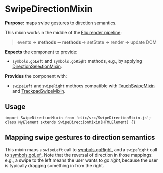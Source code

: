 # SwipeDirectionMixin

**Purpose:** maps swipe gestures to direction semantics.

This mixin works in the middle of the [Elix render pipeline](/documentation#elix-render-pipeline):

> events → **methods** ➞ **methods** → setState → render → update DOM

**Expects** the component to provide:
* `symbols.goLeft` and `symbols.goRight` methods, e.g., by applying [DirectionSelectionMixin](DirectionSelectionMixin).

**Provides** the component with:
* `swipeLeft` and `swipeRight` methods compatible with [TouchSwipeMixin](TouchSwipeMixin) and [TrackpadSwipeMixin](TrackpadSwipeMixin).


## Usage

    import SwipeDirectionMixin from 'elix/src/SwipeDirectionMixin.js';
    class MyElement extends SwipeDirectionMixin(HTMLElement) {}


## Mapping swipe gestures to direction semantics

This mixin maps a `swipeLeft` call to [symbols.goRight](symbols#goRight), and a `swipeRight` call to [symbols.goLeft](symbols#goLeft). Note that the reversal of direction in those mappings: e.g., a swipe to the left means the user wants to go _right_, because the user is typically dragging something in from the right.
